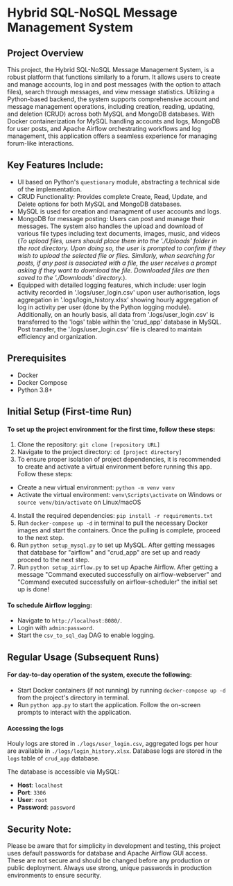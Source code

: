 # Hybrid SQL-NoSQL Message Management System

## Project Overview
This project, the Hybrid SQL-NoSQL Message Management System, is a robust platform that functions similarly to a forum. It allows users to create and manage accounts, log in and post messages (with the option to attach files), search through messages, and view message statistics. Utilizing a Python-based backend, the system supports comprehensive account and message management operations, including creation, reading, updating, and deletion (CRUD) across both MySQL and MongoDB databases. With Docker containerization for MySQL handling accounts and logs, MongoDB for user posts, and Apache Airflow orchestrating workflows and log management, this application offers a seamless experience for managing forum-like interactions.

## Key Features Include:
* UI based on Python's `questionary` module, abstracting a technical side of the implementation.
* CRUD Functionality: Provides complete Create, Read, Update, and Delete options for both MySQL and MongoDB databases.
* MySQL is used for creation and managment of user accounts and logs.
* MongoDB for message posting: Users can post and manage their messages. The system also handles the upload and download of various file types including text documents, images, music, and videos (*To upload files, users should place them into the './Uploads' folder in the root directory. Upon doing so, the user is prompted to confirm if they wish to upload the selected file or files. Similarly, when searching for posts, if any post is associated with a file, the user receives a prompt asking if they want to download the file. Downloaded files are then saved to the './Downloads' directory.*).
* Equipped with detailed logging features, which include: user login activity recorded in '.logs/user_login.csv' upon user authorisation, logs aggregation in '.logs/login_history.xlsx' showing hourly aggregation of log in activity per user (done by the Python logging module). Additionally, on an hourly basis, all data from '.logs/user_login.csv' is  transferred to the 'logs' table within the 'crud_app' database in MySQL. Post transfer, the '.logs/user_login.csv' file is cleared to maintain efficiency and organization.


## Prerequisites
- Docker
- Docker Compose
- Python 3.8+


## Initial Setup (First-time Run)
#### To set up the project environment for the first time, follow these steps:
1. Clone the repository: `git clone [repository URL]`
2. Navigate to the project directory: `cd [project directory]`
3. To ensure proper isolation of project dependencies, it is recommended to create and activate a virtual environment before running this app. Follow these steps:
* Create a new virtual environment: `python -m venv venv`
* Activate the virtual environment: `venv\Scripts\activate` on Windows or `source venv/bin/activate` on Linux/macOS
4. Install the required dependencies: `pip install -r requirements.txt`
5. Run `docker-compose up -d` in terminal to pull the necessary Docker images and start the containers. Once the pulling is complete, proceed to the next step.
6. Run `python setup_mysql.py` to set up MySQL. After getting messages that database for "airflow" and "crud_app" are set up and ready proceed to the next step.
7. Run `python setup_airflow.py` to set up Apache Airflow. After getting a message "Command executed successfully on airflow-webserver" and "Command executed successfully on airflow-scheduler" the initial set up is done!

#### To schedule Airflow logging:

- Navigate to `http://localhost:8080/`.
- Login with `admin:password`.
- Start the `csv_to_sql_dag` DAG to enable logging.


## Regular Usage (Subsequent Runs)
#### For day-to-day operation of the system, execute the following:

- Start Docker containers (if not running) by running `docker-compose up -d` from the project's directory in terminal.
- Run `python app.py` to start the application. Follow the on-screen prompts to interact with the application.

#### Accessing the logs
Houly logs are stored in `./logs/user_login.csv`, aggregated logs per hour are available in `./logs/login_history.xlsx`. Database logs are stored in the `logs` table of `crud_app` database. 

The database is accessible via MySQL:

- **Host**: `localhost`
- **Port**: `3306`
- **User**: `root`
- **Password**: `password`


## Security Note:
Please be aware that for simplicity in development and testing, this project uses default passwords for database and Apache Airflow GUI access. These are not secure and should be changed before any production or public deployment. Always use strong, unique passwords in production environments to ensure security.
